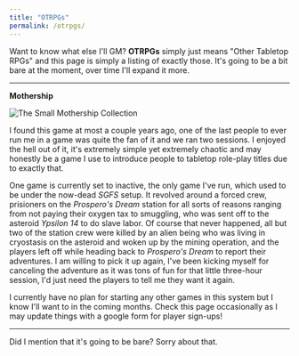 ```yaml
---
title: "OTRPGs"
permalink: /otrpgs/
---
```


Want to know what else I'll GM? **OTRPGs** simply just means "Other Tabletop RPGs" and this page is simply a listing of exactly those. It's going to be a bit bare at the moment, over time I'll expand it more.

---

**Mothership**

![The Small Mothership Collection](https://i.imgur.com/azowSPPl.jpg)

I found this game at most a couple years ago, one of the last people to ever run me in a game was quite the fan of it and we ran two sessions. I enjoyed the hell out of it, it's extremely simple yet extremely chaotic and may honestly be a game I use to introduce people to tabletop role-play titles due to exactly that.

One game is currently set to inactive, the only game I've run, which used to be under the now-dead *SGFS* setup. It revolved around a forced crew, prisioners on the *Prospero's Dream* station for all sorts of reasons ranging from not paying their oxygen tax to smuggling, who was sent off to the asteroid *Ypsilon 14* to do slave labor. Of course that never happened, all but two of the station crew were killed by an alien being who was living in cryostasis on the asteroid and woken up by the mining operation, and the players left off while heading back to *Prospero's Dream* to report their adventures. I am willing to pick it up again, I've been kicking myself for canceling the adventure as it was tons of fun for that little three-hour session, I'd just need the players to tell me they want it again.

I currently have no plan for starting any other games in this system but I know I'll want to in the coming months. Check this page occasionally as I may update things with a google form for player sign-ups!

---

Did I mention that it's going to be bare? Sorry about that.